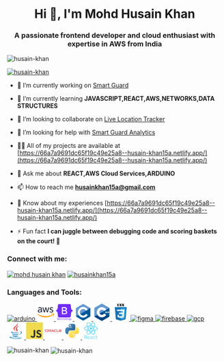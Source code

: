 <h1 align="center">Hi 👋, I'm Mohd Husain Khan</h1>
<h3 align="center">A passionate frontend developer and cloud enthusiast with expertise in AWS from India</h3>

<p align="left"> <img src="https://komarev.com/ghpvc/?username=husain-khan&label=Profile%20views&color=0e75b6&style=flat" alt="husain-khan" /> </p>

<p align="left"> <a href="https://github.com/ryo-ma/github-profile-trophy"><img src="https://github-profile-trophy.vercel.app/?username=husain-khan" alt="husain-khan" /></a> </p>

- 🔭 I’m currently working on [Smart Guard](https://github.com/husain-khan/Smart-Guard.git)

- 🌱 I’m currently learning **JAVASCRIPT,REACT,AWS,NETWORKS,DATA STRUCTURES**

- 👯 I’m looking to collaborate on [Live Location Tracker](https://github.com/husain-khan/SmartGuard-hardware.git)

- 🤝 I’m looking for help with [Smart Guard Analytics](https://github.com/husain-khan/SmartGuard-hardware.git)

- 👨‍💻 All of my projects are available at [https://66a7a9691dc65f19c49e25a8--husain-khan15a.netlify.app/](https://66a7a9691dc65f19c49e25a8--husain-khan15a.netlify.app/)

- 💬 Ask me about **REACT,AWS Cloud Services,ARDUINO**

- 📫 How to reach me **husainkhan15a@gmail.com**

- 📄 Know about my experiences [https://66a7a9691dc65f19c49e25a8--husain-khan15a.netlify.app/](https://66a7a9691dc65f19c49e25a8--husain-khan15a.netlify.app/)

- ⚡ Fun fact **I can juggle between debugging code and scoring baskets on the court! 🏀**

<h3 align="left">Connect with me:</h3>
<p align="left">
<a href="https://linkedin.com/in/mohd husain khan" target="blank"><img align="center" src="https://raw.githubusercontent.com/rahuldkjain/github-profile-readme-generator/master/src/images/icons/Social/linked-in-alt.svg" alt="mohd husain khan" height="30" width="40" /></a>
<a href="https://www.leetcode.com/husainkhan15a" target="blank"><img align="center" src="https://raw.githubusercontent.com/rahuldkjain/github-profile-readme-generator/master/src/images/icons/Social/leet-code.svg" alt="husainkhan15a" height="30" width="40" /></a>
</p>

<h3 align="left">Languages and Tools:</h3>
<p align="left"> <a href="https://www.arduino.cc/" target="_blank" rel="noreferrer"> <img src="https://cdn.worldvectorlogo.com/logos/arduino-1.svg" alt="arduino" width="40" height="40"/> </a> <a href="https://aws.amazon.com" target="_blank" rel="noreferrer"> <img src="https://raw.githubusercontent.com/devicons/devicon/master/icons/amazonwebservices/amazonwebservices-original-wordmark.svg" alt="aws" width="40" height="40"/> </a> <a href="https://getbootstrap.com" target="_blank" rel="noreferrer"> <img src="https://raw.githubusercontent.com/devicons/devicon/master/icons/bootstrap/bootstrap-plain-wordmark.svg" alt="bootstrap" width="40" height="40"/> </a> <a href="https://www.cprogramming.com/" target="_blank" rel="noreferrer"> <img src="https://raw.githubusercontent.com/devicons/devicon/master/icons/c/c-original.svg" alt="c" width="40" height="40"/> </a> <a href="https://www.w3schools.com/cpp/" target="_blank" rel="noreferrer"> <img src="https://raw.githubusercontent.com/devicons/devicon/master/icons/cplusplus/cplusplus-original.svg" alt="cplusplus" width="40" height="40"/> </a> <a href="https://www.w3schools.com/css/" target="_blank" rel="noreferrer"> <img src="https://raw.githubusercontent.com/devicons/devicon/master/icons/css3/css3-original-wordmark.svg" alt="css3" width="40" height="40"/> </a> <a href="https://www.figma.com/" target="_blank" rel="noreferrer"> <img src="https://www.vectorlogo.zone/logos/figma/figma-icon.svg" alt="figma" width="40" height="40"/> </a> <a href="https://firebase.google.com/" target="_blank" rel="noreferrer"> <img src="https://www.vectorlogo.zone/logos/firebase/firebase-icon.svg" alt="firebase" width="40" height="40"/> </a> <a href="https://cloud.google.com" target="_blank" rel="noreferrer"> <img src="https://www.vectorlogo.zone/logos/google_cloud/google_cloud-icon.svg" alt="gcp" width="40" height="40"/> </a> <a href="https://www.java.com" target="_blank" rel="noreferrer"> <img src="https://raw.githubusercontent.com/devicons/devicon/master/icons/java/java-original.svg" alt="java" width="40" height="40"/> </a> <a href="https://developer.mozilla.org/en-US/docs/Web/JavaScript" target="_blank" rel="noreferrer"> <img src="https://raw.githubusercontent.com/devicons/devicon/master/icons/javascript/javascript-original.svg" alt="javascript" width="40" height="40"/> </a> <a href="https://www.oracle.com/" target="_blank" rel="noreferrer"> <img src="https://raw.githubusercontent.com/devicons/devicon/master/icons/oracle/oracle-original.svg" alt="oracle" width="40" height="40"/> </a> <a href="https://www.python.org" target="_blank" rel="noreferrer"> <img src="https://raw.githubusercontent.com/devicons/devicon/master/icons/python/python-original.svg" alt="python" width="40" height="40"/> </a> <a href="https://reactjs.org/" target="_blank" rel="noreferrer"> <img src="https://raw.githubusercontent.com/devicons/devicon/master/icons/react/react-original-wordmark.svg" alt="react" width="40" height="40"/> </a> </p>

<p><img align="left" src="https://github-readme-stats.vercel.app/api/top-langs?username=husain-khan&show_icons=true&locale=en&layout=compact" alt="husain-khan" /></p>

<p>&nbsp;<img align="center" src="https://github-readme-stats.vercel.app/api?username=husain-khan&show_icons=true&locale=en" alt="husain-khan" /></p>


